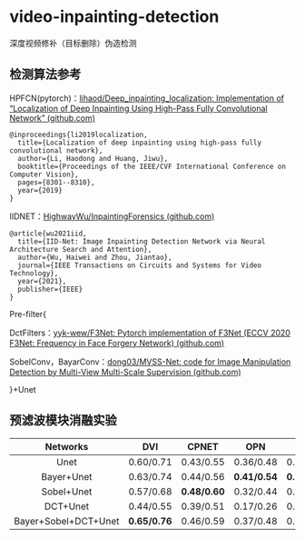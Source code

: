 # video-inpainting-detection
深度视频修补（目标删除）伪造检测

## 检测算法参考

HPFCN(pytorch)：[lihaod/Deep_inpainting_localization: Implementation of “Localization of Deep Inpainting Using High-Pass Fully Convolutional Network” (github.com)](https://github.com/lihaod/Deep_inpainting_localization)

```
@inproceedings{li2019localization,
  title={Localization of deep inpainting using high-pass fully convolutional network},
  author={Li, Haodong and Huang, Jiwu},
  booktitle={Proceedings of the IEEE/CVF International Conference on Computer Vision},
  pages={8301--8310},
  year={2019}
}
```

IIDNET：[HighwayWu/InpaintingForensics (github.com)](https://github.com/HighwayWu/InpaintingForensics)

```
@article{wu2021iid,
  title={IID-Net: Image Inpainting Detection Network via Neural Architecture Search and Attention},
  author={Wu, Haiwei and Zhou, Jiantao},
  journal={IEEE Transactions on Circuits and Systems for Video Technology},
  year={2021},
  publisher={IEEE}
}
```

Pre-filter{

DctFilters：[yyk-wew/F3Net: Pytorch implementation of F3Net (ECCV 2020 F3Net: Frequency in Face Forgery Network) (github.com)](https://github.com/yyk-wew/F3Net)

SobelConv，BayarConv：[dong03/MVSS-Net: code for Image Manipulation Detection by Multi-View Multi-Scale Supervision (github.com)](https://github.com/dong03/MVSS-Net)

}+Unet

## 预滤波模块消融实验

|       Networks       |      DVI      |     CPNET     |      OPN      |     STTN      |     DSTT      |     FUSE      |
| :------------------: | :-----------: | :-----------: | :-----------: | :-----------: | :-----------: | :-----------: |
|         Unet         |   0.60/0.71   |   0.43/0.55   |   0.36/0.48   |   0.67/0.78   |   0.84/0.90   | **0.66/0.77** |
|      Bayer+Unet      |   0.63/0.74   |   0.44/0.56   | **0.41/0.54** | **0.71/0.81** | **0.85/0.91** |   0.62/0.73   |
|      Sobel+Unet      |   0.57/0.68   | **0.48/0.60** |   0.32/0.44   |   0.48/0.61   |   0.83/0.90   |   0.55/0.67   |
|       DCT+Unet       |   0.44/0.55   |   0.39/0.51   |   0.17/0.26   |   0.57/0.69   |   0.72/0.82   |   0.37/0.48   |
| Bayer+Sobel+DCT+Unet | **0.65/0.76** |   0.46/0.59   |   0.37/0.48   |   0.61/0.73   |   0.83/0.90   |   0.63/0.74   |

